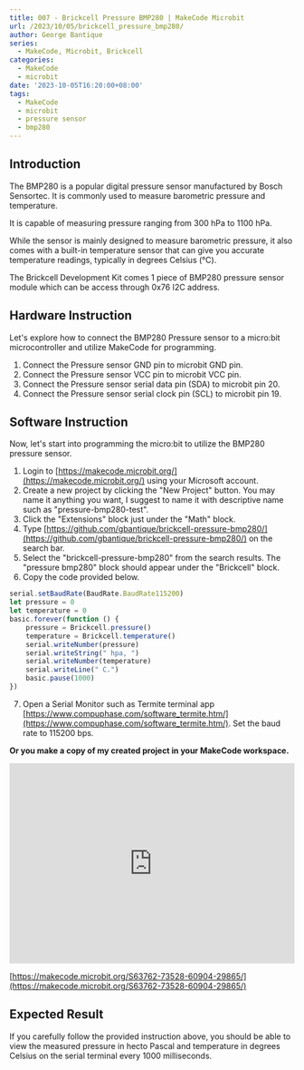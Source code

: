 ```yaml
---
title: 007 - Brickcell Pressure BMP280 | MakeCode Microbit
url: /2023/10/05/brickcell_pressure_bmp280/
author: George Bantique
series:
  - MakeCode, Microbit, Brickcell
categories:
  - MakeCode
  - microbit
date: '2023-10-05T16:20:00+08:00'
tags:
  - MakeCode
  - microbit
  - pressure sensor
  - bmp280
---
```



## **Introduction**

The BMP280 is a popular digital pressure sensor manufactured by Bosch Sensortec. It is commonly used to measure barometric pressure and temperature. 

It is capable of measuring pressure ranging from 300 hPa to 1100 hPa.

While the sensor is mainly designed to measure barometric pressure, it also comes with a built-in temperature sensor that can give you accurate temperature readings, typically in degrees Celsius (°C).

The Brickcell Development Kit comes 1 piece of BMP280 pressure sensor module which can be access through 0x76 I2C address.

## **Hardware Instruction**

Let's explore how to connect the BMP280 Pressure sensor to a micro:bit microcontroller and utilize MakeCode for programming.

1. Connect the Pressure sensor GND pin to microbit GND pin.
2. Connect the Pressure sensor VCC pin to microbit VCC pin.
3. Connect the Pressure sensor serial data pin (SDA) to microbit pin 20.
4. Connect the Pressure sensor serial clock pin (SCL) to microbit pin 19.

## **Software Instruction**

Now, let's start into programming the micro:bit to utilize the BMP280 pressure sensor.

1. Login to [https://makecode.microbit.org/](https://makecode.microbit.org/) using your Microsoft account.
2. Create a new project by clicking the "New Project" button. You may name it anything you want, I suggest to name it with descriptive name such as "pressure-bmp280-test".
3. Click the "Extensions" block just under the "Math" block.
4. Type [https://github.com/gbantique/brickcell-pressure-bmp280/](https://github.com/gbantique/brickcell-pressure-bmp280/) on the search bar.
5. Select the "brickcell-pressure-bmp280" from the search results. The "pressure bmp280" block should appear under the "Brickcell" block.
6. Copy the code provided below.

```ts
serial.setBaudRate(BaudRate.BaudRate115200)
let pressure = 0
let temperature = 0
basic.forever(function () {
    pressure = Brickcell.pressure()
    temperature = Brickcell.temperature()
    serial.writeNumber(pressure)
    serial.writeString(" hpa, ")
    serial.writeNumber(temperature)
    serial.writeLine(" C.")
    basic.pause(1000)
})
```
7. Open a Serial Monitor such as Termite terminal app [https://www.compuphase.com/software_termite.htm/](https://www.compuphase.com/software_termite.htm/). Set the baud rate to 115200 bps.

**Or you make a copy of my created project in your MakeCode workspace.**

<div style="position:relative;height:0;padding-bottom:70%;overflow:hidden;"><iframe style="position:absolute;top:0;left:0;width:100%;height:100%;" src="https://makecode.microbit.org/#pub:S63762-73528-60904-29865" frameborder="0" sandbox="allow-popups allow-forms allow-scripts allow-same-origin"></iframe></div>

[https://makecode.microbit.org/S63762-73528-60904-29865/](https://makecode.microbit.org/S63762-73528-60904-29865/)

## **Expected Result**

If you carefully follow the provided instruction above, you should be able to view the measured pressure in hecto Pascal and temperature in degrees Celsius on the serial terminal every 1000 milliseconds.

